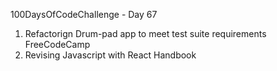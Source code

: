 100DaysOfCodeChallenge - Day 67

1) Refactorign Drum-pad app to meet test suite requirements FreeCodeCamp
2) Revising Javascript with React Handbook
